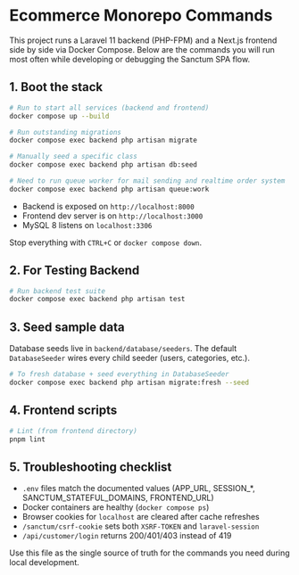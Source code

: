 # Ecommerce Monorepo Commands

This project runs a Laravel 11 backend (PHP-FPM) and a Next.js frontend side by side via Docker Compose. Below are the commands you will run most often while developing or debugging the Sanctum SPA flow.

## 1. Boot the stack

```bash
# Run to start all services (backend and frontend)
docker compose up --build

# Run outstanding migrations
docker compose exec backend php artisan migrate

# Manually seed a specific class
docker compose exec backend php artisan db:seed

# Need to run queue worker for mail sending and realtime order system
docker compose exec backend php artisan queue:work

```

- Backend is exposed on `http://localhost:8000`
- Frontend dev server is on `http://localhost:3000`
- MySQL 8 listens on `localhost:3306`

Stop everything with `CTRL+C` or `docker compose down`.

## 2. For Testing Backend

```bash
# Run backend test suite
docker compose exec backend php artisan test
```

## 3. Seed sample data

Database seeds live in `backend/database/seeders`. The default `DatabaseSeeder` wires every child seeder (users, categories, etc.).

```bash
# To fresh database + seed everything in DatabaseSeeder
docker compose exec backend php artisan migrate:fresh --seed
```

## 4. Frontend scripts

```bash
# Lint (from frontend directory)
pnpm lint

```

## 5. Troubleshooting checklist

- `.env` files match the documented values (APP_URL, SESSION_*, SANCTUM_STATEFUL_DOMAINS, FRONTEND_URL)
- Docker containers are healthy (`docker compose ps`)
- Browser cookies for `localhost` are cleared after cache refreshes
- `/sanctum/csrf-cookie` sets both `XSRF-TOKEN` and `laravel-session`
- `/api/customer/login` returns 200/401/403 instead of 419

Use this file as the single source of truth for the commands you need during local development.
